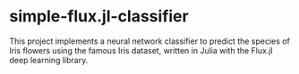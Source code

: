 # simple-flux.jl-classifier
This project implements a neural network classifier to predict the species of Iris flowers using the famous Iris dataset, written in Julia with the Flux.jl deep learning library.
